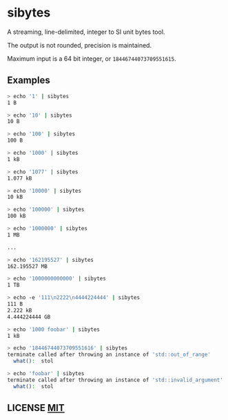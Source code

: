 # sibytes
A streaming, line-delimited, integer to SI unit bytes tool.

The output is not rounded,  precision is maintained.

Maximum input is a 64 bit integer, or `18446744073709551615`.


## Examples
``` bash
> echo '1' | sibytes
1 B

> echo '10' | sibytes
10 B

> echo '100' | sibytes
100 B

> echo '1000' | sibytes
1 kB

> echo '1077' | sibytes
1.077 kB

> echo '10000' | sibytes
10 kB

> echo '100000' | sibytes
100 kB

> echo '1000000' | sibytes
1 MB

...

> echo '162195527' | sibytes
162.195527 MB

> echo '1000000000000' | sibytes
1 TB

> echo -e '111\n2222\n4444224444' | sibytes
111 B
2.222 kB
4.444224444 GB

> echo '1000 foobar' | sibytes
1 kB

> echo '18446744073709551616' | sibytes
terminate called after throwing an instance of 'std::out_of_range'
  what():  stol

> echo 'foobar' | sibytes
terminate called after throwing an instance of 'std::invalid_argument'
  what():  stol
```

## LICENSE [MIT](LICENSE)
